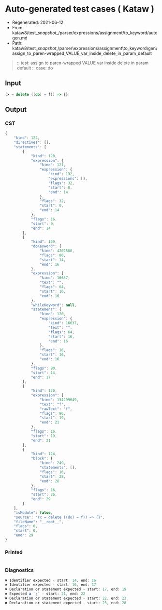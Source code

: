 # Auto-generated test cases ( Kataw )
- Regenerated: 2021-06-12
- From: kataw8/test\__snapshot__/parser/expressions/assignment/to_keyword/autogen.md
- Path: kataw8/test\__snapshot__\parser\expressions\assignment\to_keyword\gen\assign_to_paren-wrapped_VALUE_var_inside_delete_in_param_default
> :: test: assign to paren-wrapped VALUE var inside delete in param default
> :: case: do
## Input

`````js
(x = delete ((do) = f)) => {}
`````
## Output

### CST

```javascript
{
    "kind": 122,
    "directives": [],
    "statements": [
        {
            "kind": 120,
            "expression": {
                "kind": 121,
                "expression": {
                    "kind": 132,
                    "expressions": [],
                    "flags": 32,
                    "start": 0,
                    "end": 14
                },
                "flags": 32,
                "start": 0,
                "end": 14
            },
            "flags": 16,
            "start": 0,
            "end": 14
        },
        {
            "kind": 169,
            "doKeyword": {
                "kind": 4202580,
                "flags": 80,
                "start": 14,
                "end": 16
            },
            "expression": {
                "kind": 16637,
                "text": "",
                "flags": 64,
                "start": 16,
                "end": 16
            },
            "whileKeyword": null,
            "statement": {
                "kind": 120,
                "expression": {
                    "kind": 16637,
                    "text": "",
                    "flags": 64,
                    "start": 16,
                    "end": 16
                },
                "flags": 16,
                "start": 16,
                "end": 16
            },
            "flags": 80,
            "start": 14,
            "end": 17
        },
        {
            "kind": 120,
            "expression": {
                "kind": 134299649,
                "text": "f",
                "rawText": "f",
                "flags": 96,
                "start": 19,
                "end": 21
            },
            "flags": 16,
            "start": 19,
            "end": 21
        },
        {
            "kind": 124,
            "block": {
                "kind": 249,
                "statements": [],
                "flags": 16,
                "start": 28,
                "end": 28
            },
            "flags": 16,
            "start": 26,
            "end": 29
        }
    ],
    "isModule": false,
    "source": "(x = delete ((do) = f)) => {}",
    "fileName": "__root__",
    "flags": 0,
    "start": 0,
    "end": 29
}
```

### Printed

```javascript

```

### Diagnostics

```javascript
✖ Identifier expected - start: 14, end: 16
✖ Identifier expected - start: 16, end: 17
✖ Declaration or statement expected - start: 17, end: 19
✖ Expected a `;` - start: 21, end: 22
✖ Declaration or statement expected - start: 22, end: 23
✖ Declaration or statement expected - start: 23, end: 26

```

